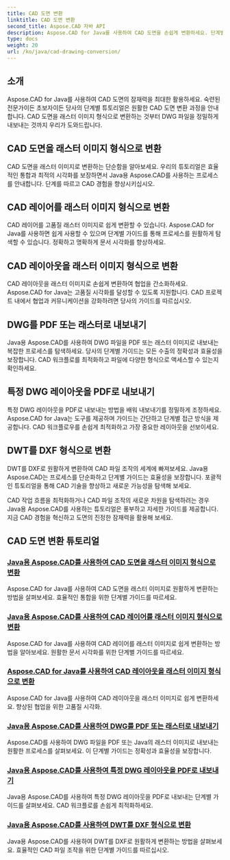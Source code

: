 ```yaml
---
title: CAD 도면 변환
linktitle: CAD 도면 변환
second_title: Aspose.CAD 자바 API
description: Aspose.CAD for Java를 사용하여 CAD 도면을 손쉽게 변환하세요. 단계별 튜토리얼을 통해 CAD 파일을 정밀하게 변환, 내보내기 및 최적화하는 방법을 알아보세요.
type: docs
weight: 20
url: /ko/java/cad-drawing-conversion/
---
```


## 소개

Aspose.CAD for Java를 사용하여 CAD 도면의 잠재력을 최대한 활용하세요. 숙련된 전문가이든 초보자이든 당사의 단계별 튜토리얼은 원활한 CAD 도면 변환 과정을 안내합니다. CAD 도면을 래스터 이미지 형식으로 변환하는 것부터 DWG 파일을 정밀하게 내보내는 것까지 우리가 도와드립니다.

## CAD 도면을 래스터 이미지 형식으로 변환

CAD 도면을 래스터 이미지로 변환하는 단순함을 알아보세요. 우리의 튜토리얼은 효율적인 통합과 최적의 시각화를 보장하면서 Java용 Aspose.CAD를 사용하는 프로세스를 안내합니다. 단계를 따르고 CAD 경험을 향상시키십시오.

## CAD 레이어를 래스터 이미지 형식으로 변환

CAD 레이어를 고품질 래스터 이미지로 쉽게 변환할 수 있습니다. Aspose.CAD for Java를 사용하면 쉽게 사용할 수 있으며 단계별 가이드를 통해 프로세스를 원활하게 탐색할 수 있습니다. 정확하고 명확하게 문서 시각화를 향상하세요.

## CAD 레이아웃을 래스터 이미지 형식으로 변환

CAD 레이아웃을 래스터 이미지로 손쉽게 변환하여 협업을 간소화하세요. Aspose.CAD for Java는 고품질 시각화를 달성할 수 있도록 지원합니다. CAD 프로젝트 내에서 협업과 커뮤니케이션을 강화하려면 당사의 가이드를 따르십시오.

## DWG를 PDF 또는 래스터로 내보내기

Java용 Aspose.CAD를 사용하여 DWG 파일을 PDF 또는 래스터 이미지로 내보내는 복잡한 프로세스를 탐색하세요. 당사의 단계별 가이드는 모든 수출의 정확성과 효율성을 보장합니다. CAD 워크플로를 최적화하고 파일에 다양한 형식으로 액세스할 수 있는지 확인하세요.

## 특정 DWG 레이아웃을 PDF로 내보내기

특정 DWG 레이아웃을 PDF로 내보내는 방법을 배워 내보내기를 정밀하게 조정하세요. Aspose.CAD for Java는 도구를 제공하며 가이드는 간단하고 단계별 접근 방식을 제공합니다. CAD 워크플로우를 손쉽게 최적화하고 가장 중요한 레이아웃을 선보이세요.

## DWT를 DXF 형식으로 변환

DWT를 DXF로 원활하게 변환하여 CAD 파일 조작의 세계에 빠져보세요. Java용 Aspose.CAD는 프로세스를 단순화하고 단계별 가이드는 효율성을 보장합니다. 포괄적인 튜토리얼을 통해 CAD 기술을 향상하고 새로운 가능성을 탐색해 보세요.

CAD 작업 흐름을 최적화하거나 CAD 파일 조작의 새로운 차원을 탐색하려는 경우 Java용 Aspose.CAD를 사용하는 튜토리얼은 풍부하고 자세한 가이드를 제공합니다. 지금 CAD 경험을 혁신하고 도면의 진정한 잠재력을 활용해 보세요.
## CAD 도면 변환 튜토리얼
### [Java용 Aspose.CAD를 사용하여 CAD 도면을 래스터 이미지 형식으로 변환](./convert-cad-drawing-to-raster-image/)
Aspose.CAD for Java를 사용하여 CAD 도면을 래스터 이미지로 원활하게 변환하는 방법을 살펴보세요. 효율적인 통합을 위한 단계별 가이드를 따르세요.
### [Java용 Aspose.CAD를 사용하여 CAD 레이어를 래스터 이미지 형식으로 변환](./convert-cad-layer-to-raster-image/)
Aspose.CAD for Java를 사용하여 CAD 레이어를 래스터 이미지로 쉽게 변환하는 방법을 알아보세요. 원활한 문서 시각화를 위한 단계별 가이드를 따르세요.
### [Aspose.CAD for Java를 사용하여 CAD 레이아웃을 래스터 이미지 형식으로 변환](./convert-cad-layout-to-raster-image/)
Aspose.CAD for Java를 사용하여 CAD 레이아웃을 래스터 이미지로 쉽게 변환하세요. 향상된 협업을 위한 고품질 시각화.
### [Java용 Aspose.CAD를 사용하여 DWG를 PDF 또는 래스터로 내보내기](./export-dwg-to-pdf-or-raster/)
Aspose.CAD를 사용하여 DWG 파일을 PDF 또는 Java의 래스터 이미지로 내보내는 원활한 프로세스를 살펴보세요. 이 단계별 가이드는 정확성과 효율성을 보장합니다.
### [Java용 Aspose.CAD를 사용하여 특정 DWG 레이아웃을 PDF로 내보내기](./export-specific-dwg-layout-to-pdf/)
Java용 Aspose.CAD를 사용하여 특정 DWG 레이아웃을 PDF로 내보내는 단계별 가이드를 살펴보세요. CAD 워크플로를 손쉽게 최적화하세요.
### [Java용 Aspose.CAD를 사용하여 DWT를 DXF 형식으로 변환](./convert-dwt-to-dxf/)
Java용 Aspose.CAD를 사용하여 DWT를 DXF로 원활하게 변환하는 방법을 살펴보세요. 효율적인 CAD 파일 조작을 위한 단계별 가이드를 따르십시오.